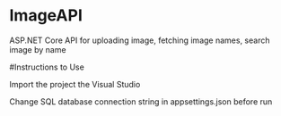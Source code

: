 # ImageAPI
ASP.NET Core API for uploading image, fetching image names, search image by name

#Instructions to Use

Import the project the Visual Studio 

Change SQL database connection string in appsettings.json before run
